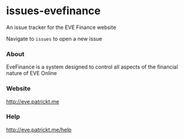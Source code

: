 # issues-evefinance
An issue tracker for the EVE Finance website

Navigate to `issues` to open a new issue


### About
EveFinance is a system designed to control all aspects of the financial nature of EVE Online

### Website
http://eve.patrickt.me

### Help
http://eve.patrickt.me/help
